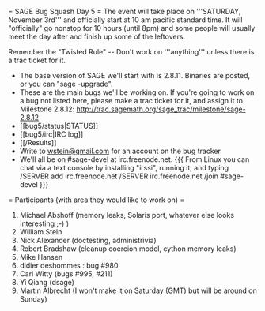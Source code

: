 = SAGE Bug Squash Day 5 =
The event will take place on '''SATURDAY, November 3rd''' and officially start at 10 am pacific standard time. It will "officially" go nonstop for 10 hours (until 8pm) and some people will usually meet the day after and finish up some of the leftovers.

Remember the "Twisted Rule" -- Don't work on '''anything''' unless there is a trac ticket for it.

 * The base version of SAGE we'll start with is 2.8.11.  Binaries are posted, or you can "sage -upgrade".
 * These are the main bugs we'll be working on.  If you're going to work on a bug not listed here, please make a trac ticket for it, and assign it to Milestone 2.8.12:
    http://trac.sagemath.org/sage_trac/milestone/sage-2.8.12
 * [[bug5/status|STATUS]]
 * [[bug5/irc|IRC log]]
 * [[/Results]]
 * Write to wstein@gmail.com for an account on the bug tracker.
 * We'll all be on #sage-devel at irc.freenode.net.
{{{
From Linux you can chat via a text console by installing "irssi", running it, and typing
  /SERVER add irc.freenode.net
  /SERVER irc.freenode.net
  /join #sage-devel
}}}

= Participants (with area they would like to work on) =
 1. Michael Abshoff (memory leaks, Solaris port, whatever else looks interesting ;-) )
 1. William Stein
 1. Nick Alexander (doctesting, administrivia)
 1. Robert Bradshaw (cleanup coercion model, cython memory leaks)
 1. Mike Hansen
 1. didier deshommes : bug #980
 1. Carl Witty (bugs #995, #211)
 1. Yi Qiang (dsage)
 1. Martin Albrecht (I won't make it on Saturday (GMT) but will be around on Sunday)
